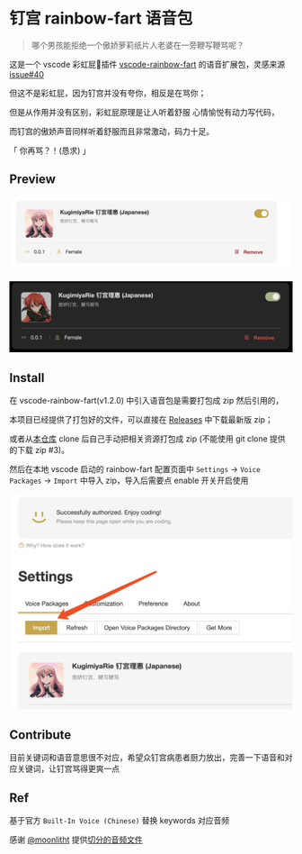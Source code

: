 # 钉宫 rainbow-fart 语音包

> 哪个男孩能拒绝一个傲娇萝莉纸片人老婆在一旁鞭写鞭骂呢？

这是一个 vscode 彩虹屁🌈插件 [vscode-rainbow-fart](https://github.com/SaekiRaku/vscode-rainbow-fart) 的语音扩展包，灵感来源 [issue#40](https://github.com/SaekiRaku/vscode-rainbow-fart/issues/40)

但这不是彩虹屁，因为钉宫并没有夸你，相反是在骂你；

但是从作用并没有区别，彩虹屁原理是让人听着舒服 心情愉悦有动力写代码，

而钉宫的傲娇声音同样听着舒服而且非常激动，码力十足。

「 你再骂？！(恳求) 」


## Preview

![kugimiya](./preview/Kugimiya-preview.png)

![kugimiya](./preview/Kugimiya-preview-dark.png)


## Install

在 vscode-rainbow-fart(v1.2.0) 中引入语音包是需要打包成 zip 然后引用的，

本项目已经提供了打包好的文件，可以直接在 [Releases](https://github.com/zthxxx/kugimiya-rainbow-fart/releases) 中下载最新版 zip；

或者从[本仓库](https://github.com/zthxxx/kugimiya-rainbow-fart/) clone 后自己手动把相关资源打包成 zip (不能使用 git clone 提供的下载 zip #3)。

然后在本地 vscode 启动的 rainbow-fart 配置页面中 `Settings` -> `Voice Packages` -> `Import` 中导入 zip，导入后需要点 enable 开关开启使用

![import](./preview/import.png)


## Contribute

目前关键词和语音意思很不对应，希望众钉宫病患者厨力放出，完善一下语音和对应关键词，让钉宫骂得更爽一点


## Ref

基于官方 `Built-In Voice (Chinese)` 替换 keywords 对应音频

感谢 [@moonlitht](https://github.com/moonlitht) 提供[切分的音频文件](https://github.com/SaekiRaku/vscode-rainbow-fart/issues/40#issuecomment-647021980)
